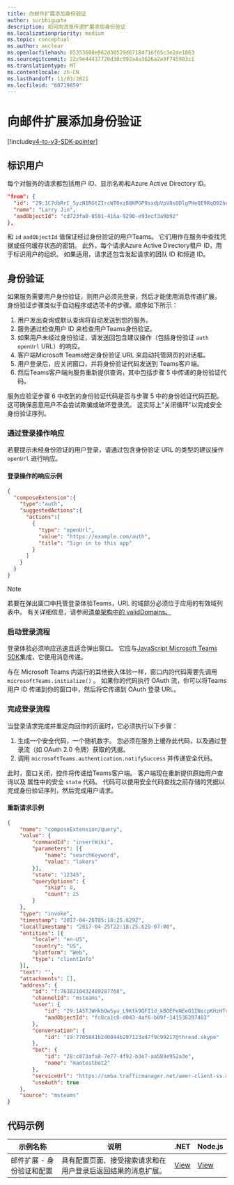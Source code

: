 ```yaml
---
title: 向邮件扩展添加身份验证
author: surbhigupta
description: 如何向消息传递扩展添加身份验证
ms.localizationpriority: medium
ms.topic: conceptual
ms.author: anclear
ms.openlocfilehash: 85353608e062d30529d67184716f65c3e2de1863
ms.sourcegitcommit: 22c9e44437720d30c992a4a3626a2a9f745983c1
ms.translationtype: MT
ms.contentlocale: zh-CN
ms.lasthandoff: 11/03/2021
ms.locfileid: "60719859"
---
```

# <a name="add-authentication-to-your-messaging-extension"></a>向邮件扩展添加身份验证

[!include[v4-to-v3-SDK-pointer](~/includes/v4-to-v3-pointer-me.md)]

## <a name="identify-the-user"></a>标识用户

每个对服务的请求都包括用户 ID、显示名称和Azure Active Directory ID。

```json
"from": {
  "id": "29:1C7dbRrC_5yzN1RGtZIrcWT0xz88KPGP9sxdpVpV8sODlgPHeQE9RqQ02hnpuKzy6zZ-AaZx6swUOMj_Dsdse3TQ4sIaeebbFBF-VgjJy_nY",
  "name": "Larry Jin",
  "aadObjectId": "cd723fa0-0591-416a-9290-e93ecf3a9b92"
},
```

和 `id` `aadObjectId` 值保证经过身份验证的用户Teams。 它们用作在服务中查找凭据或任何缓存状态的密钥。 此外，每个请求Azure Active Directory租户 ID，用于标识用户的组织。 如果适用，请求还包含发起请求的团队 ID 和频道 ID。

## <a name="authentication"></a>身份验证

如果服务需要用户身份验证，则用户必须先登录，然后才能使用消息传递扩展。 身份验证步骤类似于自动程序或选项卡的步骤。顺序如下所示：

1. 用户发出查询或默认查询将自动发送到您的服务。
1. 服务通过检查用户 ID 来检查用户Teams身份验证。
1. 如果用户未经过身份验证，请发送回包含建议操作（包括身份验证 `auth` `openUrl` URL）的响应。
1. 客户端Microsoft Teams给定身份验证 URL 来启动托管网页的对话框。
1. 用户登录后，应关闭窗口，并将身份验证代码发送到 Teams客户端。
1. 然后Teams客户端向服务重新提供查询，其中包括步骤 5 中传递的身份验证代码。

服务应验证步骤 6 中收到的身份验证代码是否与步骤 5 中的身份验证代码匹配。 这可确保恶意用户不会尝试欺骗或破坏登录流。 这实际上"关闭循环"以完成安全身份验证序列。

### <a name="respond-with-a-sign-in-action"></a>通过登录操作响应

若要提示未经身份验证的用户登录，请通过包含身份验证 URL 的类型的建议操作 `openUrl` 进行响应。

#### <a name="response-example-for-a-sign-in-action"></a>登录操作的响应示例

```json
{
  "composeExtension":{
    "type":"auth",
    "suggestedActions":{
      "actions":[
        {
          "type": "openUrl",
          "value": "https://example.com/auth",
          "title": "Sign in to this app"
        }
      ]
    }
  }
}
```

> [!NOTE]
> 若要在弹出窗口中托管登录体验Teams，URL 的域部分必须位于应用的有效域列表中。 有关详细信息，请参阅[清单架构中的 validDomains。](~/resources/schema/manifest-schema.md#validdomains)

### <a name="start-the-sign-in-flow"></a>启动登录流程

登录体验必须响应迅速且适合弹出窗口。 它应与[JavaScript Microsoft Teams SDK](/javascript/api/overview/msteams-client)集成，它使用消息传递。

与在 Microsoft Teams 内运行的其他嵌入体验一样，窗口内的代码需要先调用 `microsoftTeams.initialize()` 。 如果你的代码执行 OAuth 流，你可以将Teams用户 ID 传递到你的窗口中，然后将它传递到 OAuth 登录 URL。

### <a name="complete-the-sign-in-flow"></a>完成登录流程

当登录请求完成并重定向回你的页面时，它必须执行以下步骤：

1. 生成一个安全代码，一个随机数字。 您必须在服务上缓存此代码，以及通过登录流（如 OAuth 2.0 令牌）获取的凭据。
1. 调用 `microsoftTeams.authentication.notifySuccess` 并传递安全代码。

此时，窗口关闭，控件将传递给Teams客户端。 客户端现在重新提供原始用户查询以及 属性中的安全 `state` 代码。 代码可以使用安全代码查找之前存储的凭据以完成身份验证序列，然后完成用户请求。

#### <a name="reissued-request-example"></a>重新请求示例

```json
{
    "name": "composeExtension/query",
    "value": {
        "commandId": "insertWiki",
        "parameters": [{
            "name": "searchKeyword",
            "value": "lakers"
        }],
        "state": "12345",
        "queryOptions": {
            "skip": 0,
            "count": 25
        }
    },
    "type": "invoke",
    "timestamp": "2017-04-26T05:18:25.629Z",
    "localTimestamp": "2017-04-25T22:18:25.629-07:00",
    "entities": [{
        "locale": "en-US",
        "country": "US",
        "platform": "Web",
        "type": "clientInfo"
    }],
    "text": "",
    "attachments": [],
    "address": {
        "id": "f:7638210432489287768",
        "channelId": "msteams",
        "user": {
            "id": "29:1A5TJWHkbOwSyu_L9Ktk9QFI1d_kBOEPeNEeO1INscpKHzHTvWfiau5AX_6y3SuiOby-r73dzHJ17HipUWqGPgw",
            "aadObjectId": "fc8ca1c0-d043-4af6-b09f-141536207403"
        },
        "conversation": {
            "id": "19:7705841b240044b297123ad7f9c99217@thread.skype"
        },
        "bot": {
            "id": "28:c073afa8-7e77-4f92-b3e7-aa589e952a3e",
            "name": "maotestbot2"
        },
        "serviceUrl": "https://smba.trafficmanager.net/amer-client-ss.msg/",
        "useAuth": true
    },
    "source": "msteams"
}
```

## <a name="code-sample"></a>代码示例
|**示例名称** | **说明** |**.NET** | **Node.js**|
|----------------|-----------------|--------------|----------------|
|邮件扩展 - 身份验证和配置 | 具有配置页面、接受搜索请求和在用户登录后返回结果的消息扩展。 |[View](https://github.com/microsoft/BotBuilder-Samples/tree/main/samples/csharp_dotnetcore/52.teams-messaging-extensions-search-auth-config)|[View](https://github.com/microsoft/BotBuilder-Samples/blob/main/samples/javascript_nodejs/52.teams-messaging-extensions-search-auth-config)| 

 
